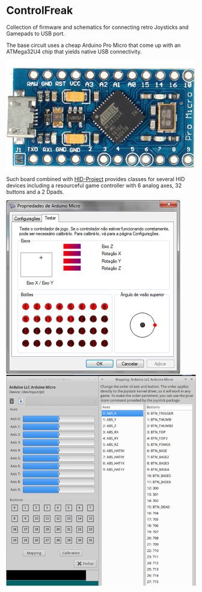# ControlFreak
Collection of firmware and schematics for connecting retro Joysticks and Gamepads to USB port.

The base circuit uses a cheap Arduino Pro Micro that come up with an ATMega32U4 chip that yields native USB connectivity.

![Pro Micro](/doc/ProMicro.png)

Such board combined with [HID-Project](https://github.com/NicoHood/HID) provides classes for several HID devices including a resourceful game controller with 6 analog axes, 32 buttons and a 2 Dpads.

![Button Mapping](/doc/buttons.png)
![Button Mapping - Linux](/doc/buttonsOnLinux.png)


